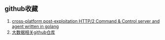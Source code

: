 ## github收藏

1. [cross-platform post-exploitation HTTP/2 Command & Control  server and agent written in golang](https://github.com/Ne0nd0g/merlin)
2. [大数据相关github仓库](https://github.com/bulutyazilim/awesome-datascience)